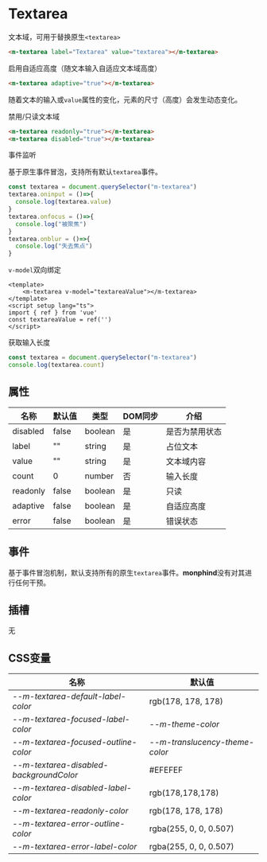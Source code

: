 # Textarea

文本域，可用于替换原生`<textarea>`

```html view
<m-textarea label="Textarea" value="textarea"></m-textarea>
```

启用自适应高度（随文本输入自适应文本域高度）

```html view
<m-textarea adaptive="true"></m-textarea>
```

随着文本的输入或`value`属性的变化，元素的尺寸（高度）会发生动态变化。

禁用/只读文本域

```html view
<m-textarea readonly="true"></m-textarea>
<m-textarea disabled="true"></m-textarea>
```

事件监听

基于原生事件冒泡，支持所有默认`textarea`事件。

```js
const textarea = document.querySelector("m-textarea")
textarea.oninput = ()=>{
  console.log(textarea.value)
}
textarea.onfocus = ()=>{
  console.log("被聚焦")
}
textarea.onblur = ()=>{
  console.log("失去焦点")
}
```

`v-model`双向绑定

```vue
<template>
	<m-textarea v-model="textareaValue"></m-textarea>
</template>
<script setup lang="ts">
import { ref } from 'vue'
const textareaValue = ref('')
</script>
```

获取输入长度

```js
const textarea = document.querySelector("m-textarea")
console.log(textarea.count)
```

## 属性

| 名称     | 默认值 | 类型    | DOM同步 | 介绍           |
| -------- | ------ | ------- | ------- | -------------- |
| disabled | false  | boolean | 是      | 是否为禁用状态 |
| label    | ""     | string  | 是      | 占位文本       |
| value    | ""     | string  | 是      | 文本域内容     |
| count    | 0      | number  | 否      | 输入长度       |
| readonly | false  | boolean | 是      | 只读           |
| adaptive | false  | boolean | 是      | 自适应高度     |
| error    | false  | boolean | 是      | 错误状态       |

## 事件

基于事件冒泡机制，默认支持所有的原生`textarea`事件。**monphind**没有对其进行任何干预。

## 插槽

无

## CSS变量

| 名称                                    | 默认值                         |
| --------------------------------------- | ------------------------------ |
| *--m-textarea-default-label-color*      | rgb(178, 178, 178)             |
| *--m-textarea-focused-label-color*      | *--m-theme-color*              |
| *--m-textarea-focused-outline-color*    | *--m-translucency-theme-color* |
| *--m-textarea-disabled-backgroundColor* | \#EFEFEF                       |
| *--m-textarea-disabled-label-color*     | rgb(178,178,178)               |
| *--m-textarea-readonly-color*           | rgb(178, 178, 178)             |
| *--m-textarea-error-outline-color*      | rgba(255, 0, 0, 0.507)         |
| *--m-textarea-error-label-color*        | rgba(255, 0, 0, 0.507)         |

